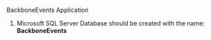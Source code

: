 
BackboneEvents Application

1. Microsoft SQL Server Database should be created with the name: **BackboneEvents**